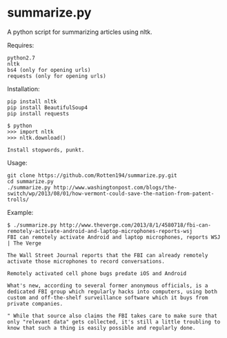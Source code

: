 summarize.py
============

A python script for summarizing articles using nltk.

Requires:

    python2.7
    nltk
    bs4 (only for opening urls)
    requests (only for opening urls)

Installation:

    pip install nltk
    pip install BeautifulSoup4
    pip install requests

    $ python
    >>> import nltk
    >>> nltk.download()

    Install stopwords, punkt.

Usage:

    git clone https://github.com/Rotten194/summarize.py.git
    cd summarize.py
    ./summarize.py http://www.washingtonpost.com/blogs/the-switch/wp/2013/08/01/how-vermont-could-save-the-nation-from-patent-trolls/

Example:

    $ ./summarize.py http://www.theverge.com/2013/8/1/4580718/fbi-can-remotely-activate-android-and-laptop-microphones-reports-wsj
    FBI can remotely activate Android and laptop microphones, reports WSJ | The Verge
    
    The Wall Street Journal reports that the FBI can already remotely activate those microphones to record conversations.
    
    Remotely activated cell phone bugs predate iOS and Android
    
    What's new, according to several former anonymous officials, is a dedicated FBI group which regularly hacks into computers, using both custom and off-the-shelf surveillance software which it buys from private companies.
    
    " While that source also claims the FBI takes care to make sure that only "relevant data" gets collected, it's still a little troubling to know that such a thing is easily possible and regularly done.
